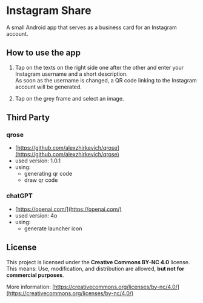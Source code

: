 # Instagram Share
A small Android app that serves as a business card for an Instagram account.

## How to use the app

1. Tap on the texts on the right side one after the other and enter your Instagram username and a short description.<br>
As soon as the username is changed, a QR code linking to the Instagram account will be generated.

2. Tap on the grey frame and select an image.


## Third Party
### qrose
- [https://github.com/alexzhirkevich/qrose](https://github.com/alexzhirkevich/qrose)
- used version: 1.0.1
- using: 
    - generating qr code
    - draw qr code

### chatGPT
- [https://openai.com/](https://openai.com/)
- used version: 4o
- using:
    - generate launcher icon

## License

This project is licensed under the **Creative Commons BY-NC 4.0** license.  
This means: Use, modification, and distribution are allowed, **but not for commercial purposes**.

More information: [https://creativecommons.org/licenses/by-nc/4.0/](https://creativecommons.org/licenses/by-nc/4.0/)